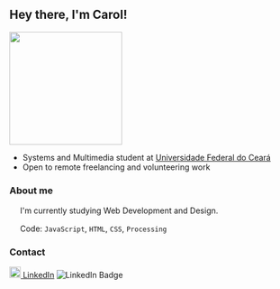 ## Hey there, I'm Carol!

<img src="https://github.com/carolrolis/carolrolis/assets/126017853/0957bfc7-196b-4bc4-8978-42318c2f7aad" width="200">

* Systems and Multimedia student at [Universidade Federal do Ceará](https://ufc.br)
* Open to remote freelancing and volunteering work

### About me
<img src="https://github.com/carolrolis/carolrolis/assets/126017853/26a6faed-db1f-42d5-b43d-2a7ee1b2e219" width="15"> I'm currently studying Web Development and Design.
<img src="https://github.com/carolrolis/carolrolis/assets/126017853/26a6faed-db1f-42d5-b43d-2a7ee1b2e219" width="15">

<img src="https://github.com/carolrolis/carolrolis/assets/126017853/26a6faed-db1f-42d5-b43d-2a7ee1b2e219" width="15"> Code: `JavaScript`, `HTML`, `CSS`, `Processing`
<img src="https://github.com/carolrolis/carolrolis/assets/126017853/26a6faed-db1f-42d5-b43d-2a7ee1b2e219" width="15">

### Contact
 <a href="https://www.linkedin.com/in/ana-carolina-de-sousa-furtado/" rel="nofollow noreferrer"><img src="https://github.com/carolrolis/carolrolis/assets/126017853/1454e149-713f-4ee1-aa27-17f7be206a19" alt="linkedin" width="20"> LinkedIn</a>
<img src="https://camo.githubusercontent.com/77eccce1b74a9dccf1a0a6cee4225aeed329fffcf84edc7df93f2628f7bb4b8c/68747470733a2f2f696d672e736869656c64732e696f2f62616467652f2d4769667425323045677775656e752532302d626c75653f7374796c653d706c6173746963266c6162656c436f6c6f723d626c7565266c6f676f3d4c696e6b6564496e266c696e6b3d68747470733a2f2f6c696e6b6564696e2e636f6d2f696e2f65677775656e7567696674" alt="LinkedIn Badge" data-canonical-src="https://img.shields.io/badge/-Carol%20EFurtado%20-blue?style=plastic&amp;labelColor=blue&amp;logo=LinkedIn&amp;link=https://www.linkedin.com/in/ana-carolina-de-sousa-furtado/" style="max-width: 100%;">
